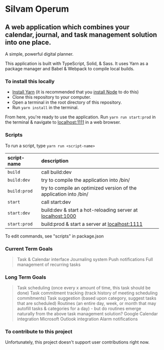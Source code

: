 Silvam Operum
===
A web application which combines your calendar, journal, and task management solution into one place.
---
A simple, powerful digital planner.

This application is built with TypeScript, Solid, & Sass. It uses Yarn as a package manager and Babel & Webpack to compile local builds.

### To install this locally
* [Install Yarn] (it is recommended that you [install Node] to do this)
* Clone this repository to your computer.
* Open a terminal in the root directory of this repository.
* Run `yarn install` in the terminal.

From here, you're ready to use the application. Run `yarn run start:prod` in the terminal & navigate to [localhost:1111](http://localhost:1111) in a web browser.

### Scripts
To run a script, type `yarn run <script-name>`

| script-name | description |
|:----------- |:----------- |
| `build` | call build:dev |
| `build:dev` | try to compile the application into /bin/ |
| `build:prod` | try to compile an optimized version of the application into /bin/ |
| `start` | call start:dev |
| `start:dev` | build:dev & start a hot-reloading server at [localhost:1000](http://localhost:1000) |
| `start:prod` | build:prod & start a server at [localhost:1111](http://localhost:1111) |

To edit commands, see "scripts" in package.json

### Current Term Goals
> Task & Calendar interface
> Journaling system
> Push notifications
> Full management of recurring tasks

### Long Term Goals
> Task scheduling (once every x amount of time, this task should be done)
> Task commitment tracking (track history of meeting scheduling commitments)
> Task suggestion (based upon category, suggest tasks that are scheduled)
> Routines (an entire day, week, or month that may autofill tasks & categories for a day) - but do routines emerge naturally from the above task management solution?
> Google Calendar integration
> Microsoft Outlook integration
> Alarm notifications

### To contribute to this project
Unfortunately, this project doesn't support user contributions right now.

[install Node]: https://nodejs.org/en/download/
[Install Yarn]: https://yarnpkg.com/getting-started/install
[Solid]: https://www.solidjs.com/